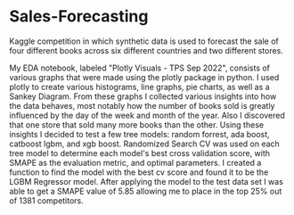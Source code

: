 # Sales-Forecasting
Kaggle competition in which synthetic data is used to forecast the sale of four different books across six different countries and two different stores.

My EDA notebook, labeled "Plotly Visuals - TPS Sep 2022", consists of various graphs that were made using the plotly package in python. I used plotly to create various histograms, line graphs, pie charts, as well as a Sankey Diagram. From these graphs I collected various insights into how the data behaves, most notably how the number of books sold is greatly influenced by the day of the week and month of the year. Also I discovered that one store that sold many more books than the other. Using these insights I decided to test a few tree models: random forrest, ada boost, catboost lgbm, and xgb boost. Randomized Search CV was used on each tree model to determine each model's best cross validation score, with SMAPE as the evaluation metric, and optimal parameters. I created a function to find the model with the best cv score and found it to be the LGBM Regressor model. After applying the model to the test data set I was able to get a SMAPE value of 5.85 allowing me to place in the top 25% out of 1381 competitors. 
